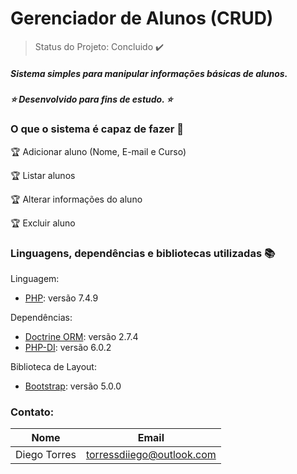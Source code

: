# Gerenciador de Alunos (CRUD)

> Status do Projeto: Concluido :heavy_check_mark:

##### Sistema simples para manipular informações básicas de alunos. 
##### :star: Desenvolvido para fins de estudo. :star:

### O que o sistema é capaz de fazer :checkered_flag:

:trophy: Adicionar aluno (Nome, E-mail e Curso)

:trophy: Listar alunos

:trophy: Alterar informações do aluno 

:trophy: Excluir aluno

### Linguagens, dependências e bibliotecas utilizadas :books:

Linguagem:
- [PHP](https://www.php.net/): versão 7.4.9

Dependências:
- [Doctrine ORM](https://www.doctrine-project.org/projects/orm.html): versão 2.7.4
- [PHP-DI](https://php-di.org/): versão 6.0.2

Biblioteca de Layout:
- [Bootstrap](https://v5.getbootstrap.com/): versão 5.0.0

### Contato: 
|Nome|Email|
| -------- | -------- |
|Diego Torres|torressdiiego@outlook.com|